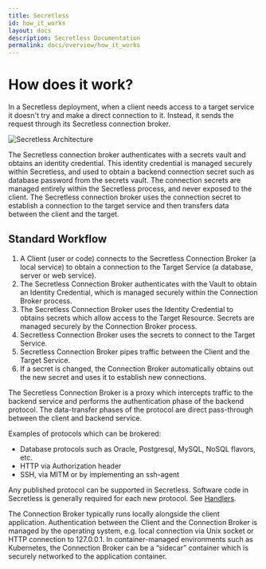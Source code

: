 ```yaml
---
title: Secretless
id: how_it_works
layout: docs
description: Secretless Documentation
permalink: docs/overview/how_it_works
---
```


# How does it work?

In a Secretless deployment, when a client needs access to a target service it doesn't try and make a direct connection to it. Instead, it sends the request through its Secretless connection broker.

<div class="docs-img">
  <img src="/img/secretlessarch.png" alt="Secretless Architecture">
</div>

The Secretless connection broker authenticates with a secrets vault and obtains an identity credential. This identity credential is managed securely within Secretless, and used to obtain a backend connection secret such as database password from the secrets vault. The connection secrets are managed entirely within the Secretless process, and never exposed to the client. The Secretless connection broker uses the connection secret to establish a connection to the target service and then transfers data between the client and the target.

## Standard Workflow

1. A Client (user or code) connects to the Secretless Connection Broker (a local service) to obtain a connection to the Target Service (a database, server or web service).
1. The Secretless Connection Broker authenticates with the  Vault to obtain an Identity Credential, which is managed securely within the Connection Broker process.
1. The Secretless Connection Broker uses the Identity Credential to obtains secrets which allow access to the Target Resource. Secrets are managed securely by the Connection Broker process.
1. Secretless Connection Broker uses the secrets to connect to the Target Service.
1. Secretless Connection Broker pipes traffic between the Client and the Target Service.
1. If a secret is changed, the Connection Broker automatically obtains out the new secret and uses it to establish new connections.


The Secretless Connection Broker is a proxy which intercepts traffic to the backend service and performs the authentication phase of the backend protocol. The data-transfer phases of the protocol are direct pass-through between the client and backend service.

Examples of protocols which can be brokered:  

-  Database protocols such as Oracle, Postgresql, MySQL, NoSQL flavors, etc.
-  HTTP via Authorization header
-  SSH, via MITM or by implementing an ssh-agent   

Any published protocol can be supported in Secretless. Software code in Secretless is generally required for each new protocol. See <a href="/docs/reference/handlers">Handlers</a>.

<!-- TODO - link to handler section of reference page -->

The Connection Broker typically runs locally alongside the client application. Authentication between the Client and the Connection Broker is managed by the operating system, e.g. local connection via Unix socket or HTTP connection to 127.0.0.1.  In container-managed environments such as Kubernetes, the Connection Broker can be a “sidecar” container which is securely networked to the application container.
